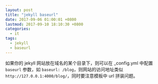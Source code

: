 ```yaml
---
layout: post
title: "jekyll baseurl"
date: 2017-09-06 01:00:01 +0800
lastmod: 2017-09-10 18:10:30 +0800
categories:
  - it
tags:
  - jekyll
  - baseurl
---
```


如果你的 jekyll 网站放在域名的某个目录下，则可以在 _config.yml 中配置 `baseurl` 参数，如 `baseurl: /blog`，则网站的访问地址类似 `http://127.0.0.1:4000/blog/`，同时要注意模板中 url 拼装问题。
